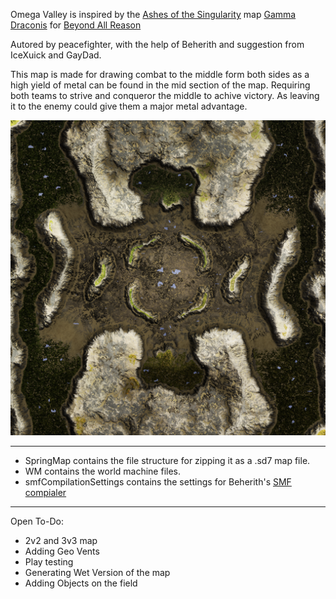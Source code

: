 Omega Valley is inspired by the [Ashes of the Singularity](https://www.ashesofthesingularity.com) map [Gamma Draconis](https://wiki.ashesofthesingularity.com/index.php?title=File:Gamma_Draconis.png) for [Beyond All Reason](https://www.beyondallreason.info)

Autored by peacefighter, with the help of Beherith and suggestion from IceXuick and GayDad.

This map is made for drawing combat to the middle form both sides as a high yield of metal can be found in the mid section of the map. Requiring both teams to strive and conqueror the middle to achive victory. As leaving it to the enemy could give them a major metal advantage.

![Map Layout](https://raw.githubusercontent.com/peacefighter1996/OmegaValley/master/WM/Omega%20Valley_minimap.png)


---

- SpringMap contains the file structure for zipping it as a .sd7 map file.
- WM contains the world machine files.
- smfCompilationSettings contains the settings for Beherith's [SMF compialer](https://github.com/Beherith/springrts_smf_compiler)

---

Open To-Do:

- 2v2 and 3v3 map 
- Adding Geo Vents
- Play testing
- Generating Wet Version of the map
- Adding Objects on the field
